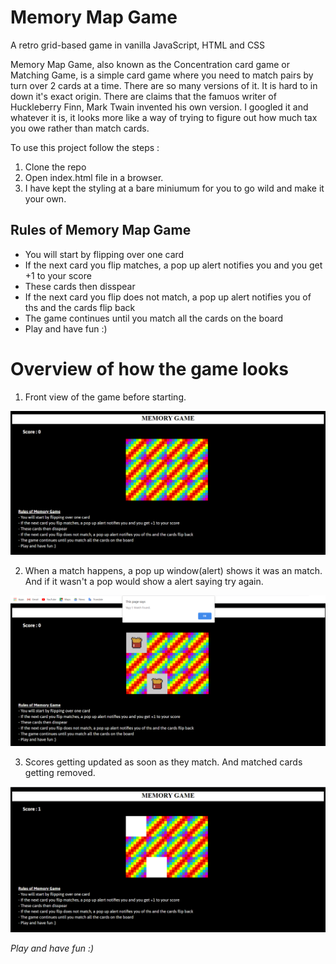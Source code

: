 # Memory Map Game
A retro grid-based game in vanilla JavaScript, HTML and CSS

Memory Map Game, also known as the Concentration card game or Matching Game, is a simple card game where you need to match pairs by turn over 2 cards at a time. There are so many versions of it. It is hard to in down it's exact origin. There are claims that the famuos writer of Huckleberry Finn, Mark Twain invented his own version. I googled it and whatever it is, it looks more like a way of trying to figure out how much tax you owe rather than match cards.

To use this project follow the steps :
1. Clone the repo
2. Open index.html file in a browser.
3. I have kept the styling at a bare miniumum for you to go wild and make it your own.

## Rules of Memory Map Game
- You will start by flipping over one card
- If the next card you flip matches, a pop up alert notifies you and you get +1 to your score
- These cards then disspear
- If the next card you flip does not match, a pop up alert notifies you of ths and the cards flip back
- The game continues until you match all the cards on the board
- Play and have fun :)

# Overview of how the game looks

1. Front view of the game before starting.

![](images/img1.png)

2. When a match happens, a pop up window(alert) shows it was an match. And if it wasn't a pop would show a alert saying try again.

![](images/img2.png)

3. Scores getting updated as soon as they match. And matched cards getting removed.

![](images/img3.png)

*Play and have fun :)*
